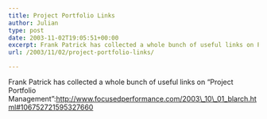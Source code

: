 ```yaml
---
title: Project Portfolio Links
author: Julian
type: post
date: 2003-11-02T19:05:51+00:00
excerpt: Frank Patrick has collected a whole bunch of useful links on Project Portfolio Management
url: /2003/11/02/project-portfolio-links/

---
```

Frank Patrick has collected a whole bunch of useful links on &#8220;Project Portfolio Management&#8221;:http://www.focusedperformance.com/2003\_10\_01_blarch.html#106752721595327660